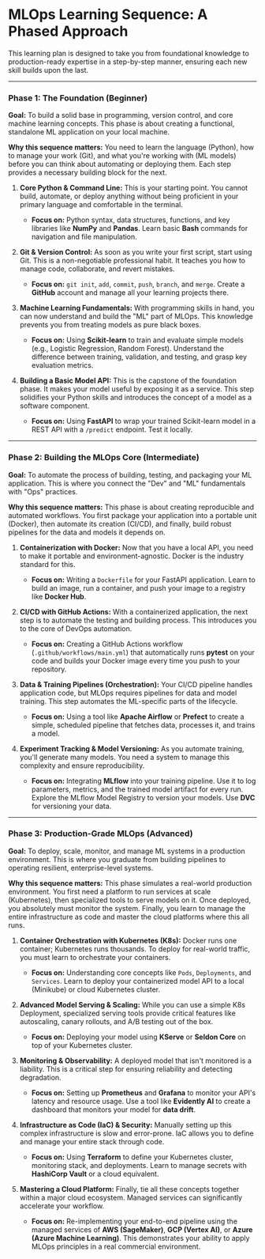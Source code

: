 # MLOps Learning Sequence: A Phased Approach

This learning plan is designed to take you from foundational knowledge to production-ready expertise in a step-by-step manner, ensuring each new skill builds upon the last.

---

### Phase 1: The Foundation (Beginner)

**Goal:** To build a solid base in programming, version control, and core machine learning concepts. This phase is about creating a functional, standalone ML application on your local machine.

**Why this sequence matters:** You need to learn the language (Python), how to manage your work (Git), and what you're working with (ML models) before you can think about automating or deploying them. Each step provides a necessary building block for the next.

1.  **Core Python & Command Line:** This is your starting point. You cannot build, automate, or deploy anything without being proficient in your primary language and comfortable in the terminal.
    * **Focus on:** Python syntax, data structures, functions, and key libraries like **NumPy** and **Pandas**. Learn basic **Bash** commands for navigation and file manipulation.

2.  **Git & Version Control:** As soon as you write your first script, start using Git. This is a non-negotiable professional habit. It teaches you how to manage code, collaborate, and revert mistakes.
    * **Focus on:** `git init`, `add`, `commit`, `push`, `branch`, and `merge`. Create a **GitHub** account and manage all your learning projects there.

3.  **Machine Learning Fundamentals:** With programming skills in hand, you can now understand and build the "ML" part of MLOps. This knowledge prevents you from treating models as pure black boxes.
    * **Focus on:** Using **Scikit-learn** to train and evaluate simple models (e.g., Logistic Regression, Random Forest). Understand the difference between training, validation, and testing, and grasp key evaluation metrics.

4.  **Building a Basic Model API:** This is the capstone of the foundation phase. It makes your model useful by exposing it as a service. This step solidifies your Python skills and introduces the concept of a model as a software component.
    * **Focus on:** Using **FastAPI** to wrap your trained Scikit-learn model in a REST API with a `/predict` endpoint. Test it locally.

---

### Phase 2: Building the MLOps Core (Intermediate)

**Goal:** To automate the process of building, testing, and packaging your ML application. This is where you connect the "Dev" and "ML" fundamentals with "Ops" practices.

**Why this sequence matters:** This phase is about creating reproducible and automated workflows. You first package your application into a portable unit (Docker), then automate its creation (CI/CD), and finally, build robust pipelines for the data and models it depends on.

1.  **Containerization with Docker:** Now that you have a local API, you need to make it portable and environment-agnostic. Docker is the industry standard for this.
    * **Focus on:** Writing a `Dockerfile` for your FastAPI application. Learn to build an image, run a container, and push your image to a registry like **Docker Hub**.

2.  **CI/CD with GitHub Actions:** With a containerized application, the next step is to automate the testing and building process. This introduces you to the core of DevOps automation.
    * **Focus on:** Creating a GitHub Actions workflow (`.github/workflows/main.yml`) that automatically runs **pytest** on your code and builds your Docker image every time you push to your repository.

3.  **Data & Training Pipelines (Orchestration):** Your CI/CD pipeline handles application code, but MLOps requires pipelines for data and model training. This step automates the ML-specific parts of the lifecycle.
    * **Focus on:** Using a tool like **Apache Airflow** or **Prefect** to create a simple, scheduled pipeline that fetches data, processes it, and trains a model.

4.  **Experiment Tracking & Model Versioning:** As you automate training, you'll generate many models. You need a system to manage this complexity and ensure reproducibility.
    * **Focus on:** Integrating **MLflow** into your training pipeline. Use it to log parameters, metrics, and the trained model artifact for every run. Explore the MLflow Model Registry to version your models. Use **DVC** for versioning your data.

---

### Phase 3: Production-Grade MLOps (Advanced)

**Goal:** To deploy, scale, monitor, and manage ML systems in a production environment. This is where you graduate from building pipelines to operating resilient, enterprise-level systems.

**Why this sequence matters:** This phase simulates a real-world production environment. You first need a platform to run services at scale (Kubernetes), then specialized tools to serve models on it. Once deployed, you absolutely must monitor the system. Finally, you learn to manage the entire infrastructure as code and master the cloud platforms where this all runs.

1.  **Container Orchestration with Kubernetes (K8s):** Docker runs one container; Kubernetes runs thousands. To deploy for real-world traffic, you must learn to orchestrate your containers.
    * **Focus on:** Understanding core concepts like `Pods`, `Deployments`, and `Services`. Learn to deploy your containerized model API to a local (Minikube) or cloud Kubernetes cluster.

2.  **Advanced Model Serving & Scaling:** While you can use a simple K8s Deployment, specialized serving tools provide critical features like autoscaling, canary rollouts, and A/B testing out of the box.
    * **Focus on:** Deploying your model using **KServe** or **Seldon Core** on top of your Kubernetes cluster.

3.  **Monitoring & Observability:** A deployed model that isn't monitored is a liability. This is a critical step for ensuring reliability and detecting degradation.
    * **Focus on:** Setting up **Prometheus** and **Grafana** to monitor your API's latency and resource usage. Use a tool like **Evidently AI** to create a dashboard that monitors your model for **data drift**.

4.  **Infrastructure as Code (IaC) & Security:** Manually setting up this complex infrastructure is slow and error-prone. IaC allows you to define and manage your entire stack through code.
    * **Focus on:** Using **Terraform** to define your Kubernetes cluster, monitoring stack, and deployments. Learn to manage secrets with **HashiCorp Vault** or a cloud equivalent.

5.  **Mastering a Cloud Platform:** Finally, tie all these concepts together within a major cloud ecosystem. Managed services can significantly accelerate your workflow.
    * **Focus on:** Re-implementing your end-to-end pipeline using the managed services of **AWS (SageMaker)**, **GCP (Vertex AI)**, or **Azure (Azure Machine Learning)**. This demonstrates your ability to apply MLOps principles in a real commercial environment.